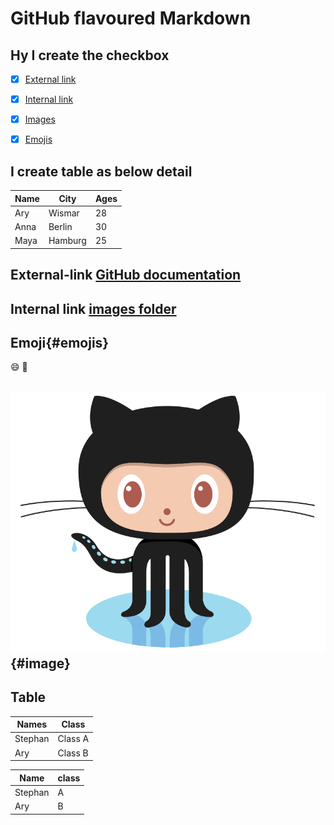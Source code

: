 # GitHub flavoured Markdown

## Hy I create the checkbox 

- [x] [External link](#external-link)
- [x] [Internal link](#internal-link)
- [x] [Images](#images)
- [x] [Emojis](#emojis)


## I create table as below detail 

| Name     | City     | Ages     |
| -------- | -------- | -------- |
| Ary      | Wismar   | 28       |
| Anna     | Berlin   | 30       |
| Maya     | Hamburg  | 25       |

## External-link [GitHub documentation](https://help.github.com/en)

## Internal link [images folder](https://github.com/Aryanipuspitasari/authoring/blob/main/logo.png)

## Emoji{#emojis}

:smile:
:slightly_smiling_face:
  
## ![image](logo.png){#image}

## Table
<table>
  <thead>
    <tr>
      <th>Names</th>
      <th>Class</th>
    </tr>
  </thead>
  <tbody>
    <tr>
      <td>Stephan </td>
      <td>Class A</td>
    </tr>
    <tr>
      <td>Ary</td>
      <td>Class B</td>
    </tr>
  </tbody>
</table>

| Name     | class     | 
| -------- | --------  | 
| Stephan  | A         | 
| Ary      | B         | 

